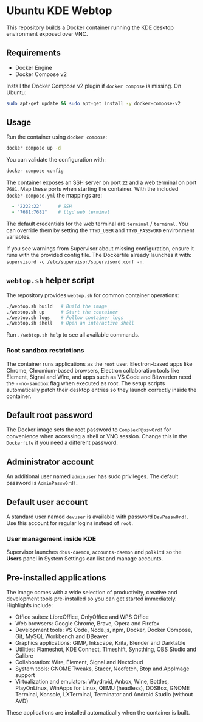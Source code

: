 # Ubuntu KDE Webtop

This repository builds a Docker container running the KDE desktop environment exposed over VNC.

## Requirements
- Docker Engine
- Docker Compose v2

Install the Docker Compose v2 plugin if `docker compose` is missing. On Ubuntu:
```bash
sudo apt-get update && sudo apt-get install -y docker-compose-v2
```

## Usage
Run the container using `docker compose`:
```bash
docker compose up -d
```
You can validate the configuration with:
```bash
docker compose config
```

The container exposes an SSH server on port `22` and a web terminal on port
`7681`. Map these ports when starting the container. With the included
`docker-compose.yml` the mappings are:

```yaml
  - "2222:22"      # SSH
  - "7681:7681"    # ttyd web terminal
```

The default credentials for the web terminal are `terminal` / `terminal`. You
can override them by setting the `TTYD_USER` and `TTYD_PASSWORD` environment
variables.

If you see warnings from Supervisor about missing configuration, ensure it runs
with the provided config file. The Dockerfile already launches it with:
`supervisord -c /etc/supervisor/supervisord.conf -n`.

## `webtop.sh` helper script

The repository provides `webtop.sh` for common container operations:

```bash
./webtop.sh build   # Build the image
./webtop.sh up      # Start the container
./webtop.sh logs    # Follow container logs
./webtop.sh shell   # Open an interactive shell
```

Run `./webtop.sh help` to see all available commands.

### Root sandbox restrictions

The container runs applications as the `root` user. Electron-based apps like Chrome,
Chromium-based browsers, Electron collaboration tools like Element, Signal and Wire,
and apps such as VS Code and Bitwarden need the `--no-sandbox` flag when
executed as root. The setup scripts automatically patch their desktop entries so
they launch correctly inside the container.

## Default root password

The Docker image sets the root password to `ComplexP@ssw0rd!` for convenience
when accessing a shell or VNC session. Change this in the `Dockerfile` if you
need a different password.

## Administrator account

An additional user named `adminuser` has sudo privileges. The default password
is `AdminPassw0rd!`.

## Default user account

A standard user named `devuser` is available with password `DevPassw0rd!`. Use
this account for regular logins instead of `root`.
### User management inside KDE
Supervisor launches `dbus-daemon`, `accounts-daemon` and `polkitd` so the **Users** panel in System Settings can list and manage accounts.


## Pre-installed applications

The image comes with a wide selection of productivity, creative and
development tools pre-installed so you can get started immediately. Highlights
include:

- Office suites: LibreOffice, OnlyOffice and WPS Office
- Web browsers: Google Chrome, Brave, Opera and Firefox
- Development tools: VS Code, Node.js, npm, Docker, Docker Compose, Git,
  MySQL Workbench and DBeaver
- Graphics applications: GIMP, Inkscape, Krita, Blender and Darktable
- Utilities: Flameshot, KDE Connect, Timeshift, Syncthing, OBS Studio and
  Calibre
- Collaboration: Wire, Element, Signal and Nextcloud
- System tools: GNOME Tweaks, Stacer, Neofetch, Btop and AppImage support
- Virtualization and emulators: Waydroid, Anbox, Wine, Bottles, PlayOnLinux,
  WinApps for Linux, QEMU (headless), DOSBox, GNOME Terminal,
  Konsole, LXTerminal, Terminator and Android Studio (without AVD)

These applications are installed automatically when the container is built.


